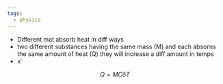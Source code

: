 ```yaml
---
tags:
  - physics
---
```

- Different mat absorb heat in diff ways
- two different substances having the same mass (M) and each absorns the same amount of heat (Q) they will increase a diff amount in temps
- x`

$$Q = MC \delta T$$
	